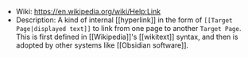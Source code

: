 - Wiki: https://en.wikipedia.org/wiki/Help:Link
- Description: A kind of internal [[hyperlink]] in the form of `[[Target Page|displayed text]]` to link from one page to another `Target Page`. This is first defined in [[Wikipedia]]'s [[wikitext]] syntax, and then is adopted by other systems like [[Obsidian software]].